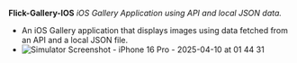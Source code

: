 **Flick-Gallery-IOS**
*iOS Gallery Application using API and local JSON data.*
- An iOS Gallery application that displays images using data fetched from an API and a local JSON file.
- ![Simulator Screenshot - iPhone 16 Pro - 2025-04-10 at 01 44 31](https://github.com/user-attachments/assets/47f62651-8f06-476c-a662-30bfb3e9f684)
